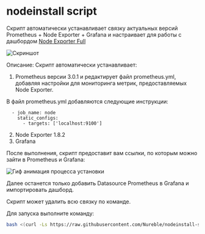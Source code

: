 # nodeinstall script

Скрипт автоматически устанавливает связку актуальных версий Prometheus + Node Exporter + Grafana и настраивает для работы с дашбордом [Node Exporter Full](https://grafana.com/grafana/dashboards/1860-node-exporter-full)


![Скриншот](https://i.imgur.com/JO6NyQG.png)

Описание:
Скрипт автоматически устанавливает:
1. Prometheus версии 3.0.1 и редактирует файл prometheus.yml, добавляя настройки для мониторинга метрик, предоставляемых Node Exporter.

В файл prometheus.yml добавляются следующие инструкции:
```
  - job_name: node
    static_configs:
      - targets: ['localhost:9100']
```


2. Node Exporter 1.8.2
3. Grafana

После выполнения, скрипт предоставит вам ссылки, по которым можно зайти в Prometheus и Grafana:

![Гиф анимация процесса установки](https://i.imgur.com/jGUN5WM.gif)

Далее останется только добавить Datasource Prometheus в Grafana и импортировать дашборд.

Скрипт может удалить всю связку по команде.



Для запуска выполните команду:
```bash
bash <(curl -Ls https://raw.githubusercontent.com/Nureble/nodeinstall-script/main/nodeinstall.sh)
```


